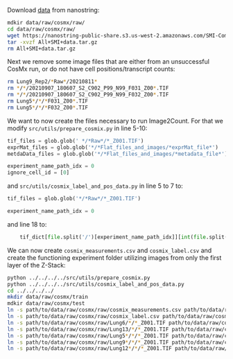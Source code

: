 Download [data](https://nanostring.com/products/cosmx-spatial-molecular-imager/ffpe-dataset/nsclc-ffpe-dataset/) from nanostring:
```sh
mdkir data/raw/cosmx/raw/
cd data/raw/cosmx/raw/
wget https://nanostring-public-share.s3.us-west-2.amazonaws.com/SMI-Compressed/All+SMI+data.tar.gz
tar -xvzf All+SMI+data.tar.gz
rm All+SMI+data.tar.gz
```

Next we remove some image files that are either from an unsuccessful CosMx run, or do not have cell positions/transcript counts:
```sh
rm Lung9_Rep2/*Raw*/20210811*
rm */*/20210907_180607_S2_C902_P99_N99_F031_Z00*.TIF
rm */*/20210907_180607_S2_C902_P99_N99_F032_Z00*.TIF
rm Lung5*/*/*F031_Z00*.TIF
rm Lung5*/*/*F032_Z00*.TIF
```

We want to now create the files necessary to run Image2Count. For that we modify `src/utils/prepare_cosmix.py` in line 5-10:
```py
tif_files = glob.glob(' */*Raw*/*_Z001.TIF')
exprMat_files = glob.glob('*/*Flat_files_and_images/*exprMat_file*')
metdaData_files = glob.glob('*/*Flat_files_and_images/*metadata_file*')

experiment_name_path_idx = 0
ignore_cell_id = [0]
```
and `src/utils/cosmix_label_and_pos_data.py` in line 5 to 7 to:
```py
tif_files = glob.glob('*/*Raw*/*_Z001.TIF')

experiment_name_path_idx = 0
```
and line 18 to:
```py
    tif_dict[file.split('/')[experiment_name_path_idx]][int(file.split('/')[-1].split('.')[0].split('F')[-1].split('_')[0])] = file.split('/')[-1]
```

We can now create `cosmix_measurements.csv` and `cosmix_label.csv` and create the functioning experiment folder utilizing images from only the first layer of the Z-Stack:
```sh
python ../../../../src/utils/prepare_cosmix.py
python ../../../../src/utils/cosmix_label_and_pos_data.py
cd ../../../../
mkdir data/raw/cosmx/train
mdkir data/raw/cosmx/test
ln -s path/to/data/raw/cosmx/raw/cosmix_measurements.csv path/to/data/raw/cosmx/
ln -s path/to/data/raw/cosmx/raw/cosmix_label.csv path/to/data/raw/cosmx/
ln -s path/to/data/raw/cosmx/raw/Lung6/*/*_Z001.TIF path/to/data/raw/cosmx/test/
ln -s path/to/data/raw/cosmx/raw/Lung13/*/*_Z001.TIF path/to/data/raw/cosmx/test/
ln -s path/to/data/raw/cosmx/raw/Lung5*/*/*_Z001.TIF path/to/data/raw/cosmx/train/
ln -s path/to/data/raw/cosmx/raw/Lung9*/*/*_Z001.TIF path/to/data/raw/cosmx/train/
ln -s path/to/data/raw/cosmx/raw/Lung12*/*/*_Z001.TIF path/to/data/raw/cosmx/train/
```
